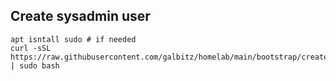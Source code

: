 ## Create sysadmin user

```
apt isntall sudo # if needed
curl -sSL https://raw.githubusercontent.com/galbitz/homelab/main/bootstrap/create_sysadmin.sh | sudo bash
```
